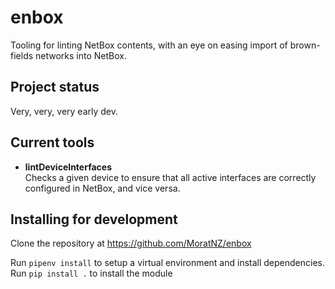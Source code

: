 # enbox

Tooling for linting NetBox contents, with an eye on easing import of brown-fields networks into NetBox.

## Project status

Very, very, very early dev.

## Current tools

- **lintDeviceInterfaces**  
  Checks a given device to ensure that all active interfaces are correctly configured in NetBox, and vice versa.

## Installing for development

Clone the repository at <https://github.com/MoratNZ/enbox>

Run `pipenv install` to setup a virtual environment and install dependencies.
Run `pip install .` to install the module
